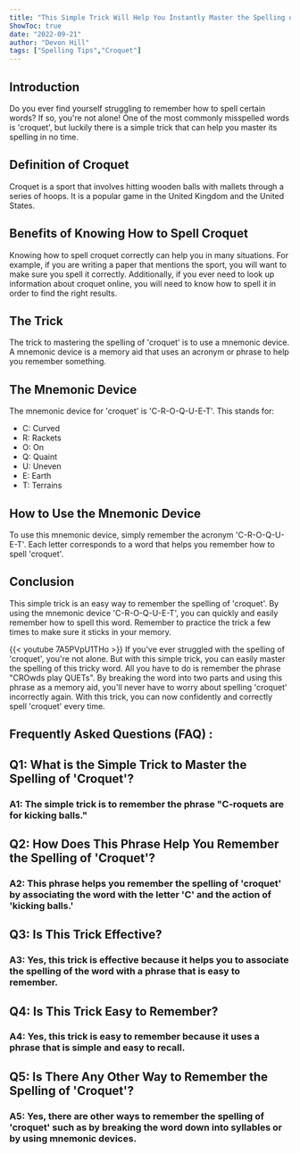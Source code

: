 ```yaml
---
title: "This Simple Trick Will Help You Instantly Master the Spelling of 'Croquet'!"
ShowToc: true 
date: "2022-09-21"
author: "Devon Hill" 
tags: ["Spelling Tips","Croquet"]
---
```

## Introduction
Do you ever find yourself struggling to remember how to spell certain words? If so, you're not alone! One of the most commonly misspelled words is 'croquet', but luckily there is a simple trick that can help you master its spelling in no time. 

## Definition of Croquet
Croquet is a sport that involves hitting wooden balls with mallets through a series of hoops. It is a popular game in the United Kingdom and the United States.

## Benefits of Knowing How to Spell Croquet
Knowing how to spell croquet correctly can help you in many situations. For example, if you are writing a paper that mentions the sport, you will want to make sure you spell it correctly. Additionally, if you ever need to look up information about croquet online, you will need to know how to spell it in order to find the right results.

## The Trick
The trick to mastering the spelling of 'croquet' is to use a mnemonic device. A mnemonic device is a memory aid that uses an acronym or phrase to help you remember something.

## The Mnemonic Device
The mnemonic device for 'croquet' is 'C-R-O-Q-U-E-T'. This stands for: 

- C: Curved 
- R: Rackets 
- O: On 
- Q: Quaint 
- U: Uneven 
- E: Earth 
- T: Terrains 

## How to Use the Mnemonic Device
To use this mnemonic device, simply remember the acronym 'C-R-O-Q-U-E-T'. Each letter corresponds to a word that helps you remember how to spell 'croquet'.

## Conclusion
This simple trick is an easy way to remember the spelling of 'croquet'. By using the mnemonic device 'C-R-O-Q-U-E-T', you can quickly and easily remember how to spell this word. Remember to practice the trick a few times to make sure it sticks in your memory.

{{< youtube 7A5PVpU1THo >}} 
If you've ever struggled with the spelling of 'croquet', you're not alone. But with this simple trick, you can easily master the spelling of this tricky word. All you have to do is remember the phrase "CROwds play QUETs". By breaking the word into two parts and using this phrase as a memory aid, you'll never have to worry about spelling 'croquet' incorrectly again. With this trick, you can now confidently and correctly spell 'croquet' every time.

## Frequently Asked Questions (FAQ) :
<h2>Q1: What is the Simple Trick to Master the Spelling of 'Croquet'?</h2>

<h3>A1: The simple trick is to remember the phrase "C-roquets are for kicking balls."</h3>

<h2>Q2: How Does This Phrase Help You Remember the Spelling of 'Croquet'?</h2>

<h3>A2: This phrase helps you remember the spelling of 'croquet' by associating the word with the letter 'C' and the action of 'kicking balls.'</h3>

<h2>Q3: Is This Trick Effective?</h2>

<h3>A3: Yes, this trick is effective because it helps you to associate the spelling of the word with a phrase that is easy to remember.</h3>

<h2>Q4: Is This Trick Easy to Remember?</h2>

<h3>A4: Yes, this trick is easy to remember because it uses a phrase that is simple and easy to recall.</h3>

<h2>Q5: Is There Any Other Way to Remember the Spelling of 'Croquet'?</h2>

<h3>A5: Yes, there are other ways to remember the spelling of 'croquet' such as by breaking the word down into syllables or by using mnemonic devices.</h3>






